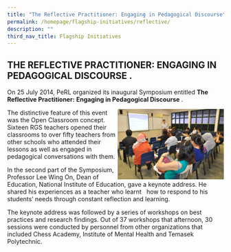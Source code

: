```yaml
---
title: "The Reflective Practitioner: Engaging in Pedagogical Discourse"
permalink: /homepage/flagship-initiatives/reflective/
description: ""
third_nav_title: Flagship Initiatives
---
```

## THE REFLECTIVE PRACTITIONER: ENGAGING IN PEDAGOGICAL DISCOURSE .

On 25 July 2014, PeRL organized its inaugural Symposium entitled **The Reflective Practitioner:** **Engaging in Pedagogical Discourse** .

<img src="/images/reflec.jpg" style="width:49%" align=right>
The distinctive feature of this event was the Open Classroom concept. Sixteen RGS teachers opened their classrooms to over fifty teachers from other schools who attended their lessons as well as engaged in pedagogical conversations with them.

In the second part of the Symposium, Professor Lee Wing On, Dean of Education, National Institute of Education, gave a keynote address. He shared his experiences as a teacher who learnt   how to respond to his students’ needs through constant reflection and learning.

The keynote address was followed by a series of workshops on best practices and research findings. Out of 37 workshops that afternoon, 30 sessions were conducted by personnel from other organizations that included Chess Academy, Institute of Mental Health and Temasek Polytechnic.
